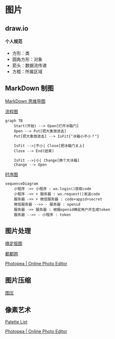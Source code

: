 # 图片

## draw.io

#### 个人规范

- 方形：类
- 圆角方形：对象
- 箭头：数据流传递
- 方框：所属区域

## MarkDown 制图

[MarkDown 思维导图](https://markmap.js.org/repl/)

[流程图](https://mp.weixin.qq.com/s?__biz=Mzg5OTE5MTY4Nw==&mid=2247483770&idx=1&sn=47eb659fcf86b9e3b7a15327c1b6f9b6&chksm=c0564792f721ce84c050174071d86abde69c4a8b2a3f068c4ad7b284138bf140cc26777c7fce&token=839258608&lang=zh_CN&scene=21#wechat_redirect)

```text
graph TB
    Start(开始) --> Open[打开冰箱门]
    Open --> Put[把大象放进去]
    Put[把大象放进去] --> IsFit{"冰箱小不小？"}

    IsFit -->|不小| Close[把冰箱门关上]
    Close --> End(结束)

    IsFit -->|小| Change[换个大冰箱]
    Change --> Open
```

[时序图](https://mp.weixin.qq.com/s?__biz=Mzg5OTE5MTY4Nw==&mid=2247483780&idx=1&sn=0f2598b2657406b4dfce008489367fe1&chksm=c056476cf721ce7a683d5ac7dceadbfb7d23918519376dba69c8beaf9a326972c233f5b03f13&token=2124347599&lang=zh_CN#rd)

```text
sequenceDiagram
    小程序 ->> 小程序 : wx.login()获取code
    小程序 ->> + 服务器 : wx.request()发送code
    服务器 ->> + 微信服务器 : code+appid+secret
    微信服务器 -->> - 服务器 : openid
    服务器 ->> 服务器 : 根据openid确定用户并生成token
    服务器 -->> - 小程序 : token
```

## 图片处理

[搞定抠图](https://www.gaoding.com/koutu)

[都都网](http://www.topdodo.com/meditor)

[Photopea | Online Photo Editor](https://www.photopea.com/)

## 图片压缩

[图压](https://tuya.xinxiao.tech/)

## 像素艺术

[Palette List](https://lospec.com/palette-list)

[Photopea | Online Photo Editor](https://www.photopea.com/)
